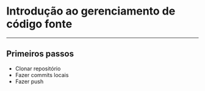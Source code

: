 # Introdução ao gerenciamento de código fonte
---
## Primeiros passos

- Clonar repositório
- Fazer commits locais
- Fazer push
